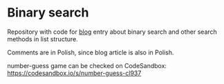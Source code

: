 # Binary search

Repository with code for [blog](https://swistak.codes) entry about binary search and other search methods in list structure.

Comments are in Polish, since blog article is also in Polish.

number-guess game can be checked on CodeSandbox: https://codesandbox.io/s/number-guess-cl937
